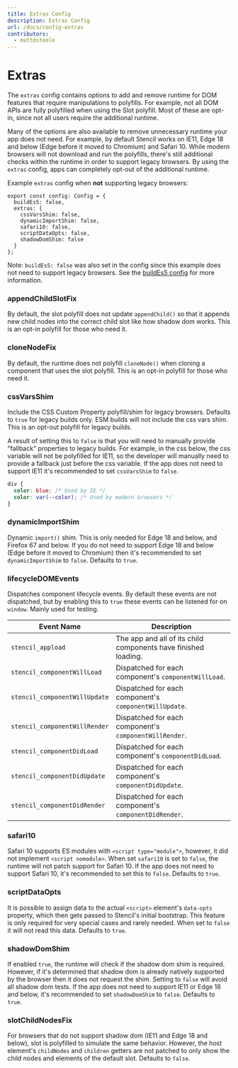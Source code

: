 ```yaml
---
title: Extras Config
description: Extras Config
url: /docs/config-extras
contributors:
  - mattdsteele
---
```


# Extras

The `extras` config contains options to add and remove runtime for DOM features that require manipulations to polyfills. For example, not all DOM APIs are fully polyfilled when using the Slot polyfill. Most of these are opt-in, since not all users require the additional runtime.

Many of the options are also available to remove unnecessary runtime your app does not need. For example, by default Stencil works on IE11, Edge 18 and below (Edge before it moved to Chromium) and Safari 10. While modern browsers will not download and run the polyfills, there's still additional checks within the runtime in order to support legacy browsers. By using the `extras` config, apps can completely opt-out of the additional runtime.

Example `extras` config when __not__ supporting legacy browsers:

```tsx
export const config: Config = {
  buildEs5: false,
  extras: {
    cssVarsShim: false,
    dynamicImportShim: false,
    safari10: false,
    scriptDataOpts: false,
    shadowDomShim: false
  }
};
```

Note: `buildEs5: false` was also set in the config since this example does not need to support legacy browsers. See the [buildEs5 config](/docs/config#buildes5) for more information.

### appendChildSlotFix

By default, the slot polyfill does not update `appendChild()` so that it appends new child nodes into the correct child slot like how shadow dom works. This is an opt-in polyfill for those who need it.

### cloneNodeFix

By default, the runtime does not polyfill `cloneNode()` when cloning a component that uses the slot polyfill. This is an opt-in polyfill for those who need it.

### cssVarsShim

Include the CSS Custom Property polyfill/shim for legacy browsers. Defaults to `true` for legacy builds only. ESM builds will not include the css vars shim. This is an opt-out polyfill for legacy builds.

A result of setting this to `false` is that you will need to manually provide "fallback" properties to legacy builds. For example, in the css below, the css variable will not be polyfilled for IE11, so the developer will manually need to provide a fallback just before the css variable. If the app does not need to support IE11 it's recommended to set `cssVarsShim` to `false`.

```css
div {
  color: blue; /* Used by IE */
  color: var(--color); /* Used by modern browsers */
}
```

### dynamicImportShim

Dynamic `import()` shim. This is only needed for Edge 18 and below, and Firefox 67 and below. If you do not need to support Edge 18 and below (Edge before it moved to Chromium) then it's recommended to set `dynamicImportShim` to `false`. Defaults to `true`.

### lifecycleDOMEvents

Dispatches component lifecycle events. By default these events are not dispatched, but by enabling this to `true` these events can be listened for on `window`. Mainly used for testing.

| Event Name                     | Description                                                    |
|--------------------------------|----------------------------------------------------------------|
| `stencil_appload`              | The app and all of its child components have finished loading. |
| `stencil_componentWillLoad`    | Dispatched for each component's `componentWillLoad`. |
| `stencil_componentWillUpdate`  | Dispatched for each component's `componentWillUpdate`. |
| `stencil_componentWillRender`  | Dispatched for each component's `componentWillRender`. |
| `stencil_componentDidLoad`     | Dispatched for each component's `componentDidLoad`. |
| `stencil_componentDidUpdate`   | Dispatched for each component's `componentDidUpdate`. |
| `stencil_componentDidRender`   | Dispatched for each component's `componentDidRender`. |

### safari10

Safari 10 supports ES modules with `<script type="module">`, however, it did not implement `<script nomodule>`. When set `safari10` is set to `false`, the runtime will not patch support for Safari 10. If the app does not need to support Safari 10, it's recommended to set this to `false`. Defaults to `true`.

### scriptDataOpts

It is possible to assign data to the actual `<script>` element's `data-opts` property, which then gets passed to Stencil's initial bootstrap. This feature is only required for very special cases and rarely needed. When set to `false` it will not read this data. Defaults to `true`.

### shadowDomShim

If enabled `true`, the runtime will check if the shadow dom shim is required. However, if it's determined that shadow dom is already natively supported by the browser then it does not request the shim. Setting to `false` will avoid all shadow dom tests. If the app does not need to support IE11 or Edge 18 and below, it's recommended to set `shadowDomShim` to `false`. Defaults to `true`.

### slotChildNodesFix

For browsers that do not support shadow dom (IE11 and Edge 18 and below), slot is polyfilled to simulate the same behavior. However, the host element's `childNodes` and `children` getters are not patched to only show the child nodes and elements of the default slot. Defaults to `false`.
